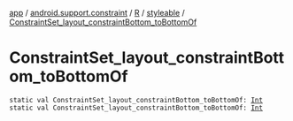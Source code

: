 [app](../../../index.md) / [android.support.constraint](../../index.md) / [R](../index.md) / [styleable](index.md) / [ConstraintSet_layout_constraintBottom_toBottomOf](.)

# ConstraintSet_layout_constraintBottom_toBottomOf

`static val ConstraintSet_layout_constraintBottom_toBottomOf: `[`Int`](https://kotlinlang.org/api/latest/jvm/stdlib/kotlin/-int/index.html)
`static val ConstraintSet_layout_constraintBottom_toBottomOf: `[`Int`](https://kotlinlang.org/api/latest/jvm/stdlib/kotlin/-int/index.html)